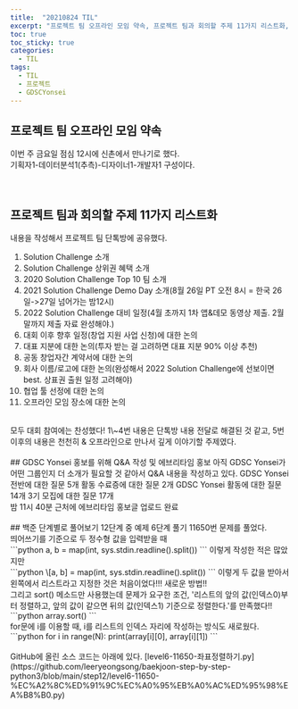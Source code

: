 ```yaml
---
title:  "20210824 TIL"
excerpt: "프로젝트 팀 오프라인 모임 약속, 프로젝트 팀과 회의할 주제 11가지 리스트화, GDSC Yonsei 홍보를 위해 Q&A 작성 및 에브리타임 홍보, 백준 단계별로 풀어보기 12단계 중 예제 6단계 풀기(11650번)"
toc: true
toc_sticky: true
categories:
  - TIL
tags:
  - TIL
  - 프로젝트
  - GDSCYonsei
---
```



## 프로젝트 팀 오프라인 모임 약속
이번 주 금요일 점심 12시에 신촌에서 만나기로 했다.  
기획자1-데이터분석1(추측)-디자이너1-개발자1 구성이다.  
<br>
<br>
## 프로젝트 팀과 회의할 주제 11가지 리스트화
내용을 작성해서 프로젝트 팀 단톡방에 공유했다.  
1. Solution Challenge 소개  
2. Solution Challenge 상위권 혜택 소개  
3. 2020 Solution Challenge Top 10 팀 소개  
4. 2021 Solution Challenge Demo Day 소개(8월 26일 PT 오전 8시 = 한국 26일->27일 넘어가는 밤12시)  
5. 2022 Solution Challenge 대비 일정(4월 초까지 1차 앱&데모 동영상 제출. 2월 말까지 제출 자료 완성해야.)  
6. 대회 이후 향후 일정(창업 지원 사업 신청)에 대한 논의  
7. 대표 지분에 대한 논의(투자 받는 걸 고려하면 대표 지분 90% 이상 추천)  
8. 공동 창업자간 계약서에 대한 논의  
9. 회사 이름/로고에 대한 논의(완성해서 2022 Solution Challenge에 선보이면 best. 상표권 출원 일정 고려해야)  
10. 협업 툴 선정에 대한 논의  
11. 오프라인 모임 장소에 대한 논의  
<br>
모두 대회 참여에는 찬성했다!  
1\~4번 내용은 단톡방 내용 전달로 해결된 것 같고,  
5번 이후의 내용은 천천히 & 오프라인으로 만나서 깊게 이야기할 주제였다.  
<br>
<br>
## GDSC Yonsei 홍보를 위해 Q&A 작성 및 에브리타임 홍보
아직 GDSC Yonsei가 어떤 그룹인지 더 소개가 필요할 것 같아서  
Q&A 내용을 작성하고 있다.  
GDSC Yonsei 전반에 대한 질문 5개  
활동 수료증에 대한 질문 2개  
GDSC Yonsei 활동에 대한 질문 14개  
3기 모집에 대한 질문 17개  
<br>
밤 11시 40분 근처에 에브리타임 홍보글 업로드 완료  
<br>
<br>
## 백준 단계별로 풀어보기 12단계 중 예제 6단계 풀기  
11650번 문제를 풀었다.   
<br>
띄어쓰기를 기준으로 두 정수형 값을 입력받을 때  
<br>
```python
a, b = map(int, sys.stdin.readline().split())  
```
이렇게 작성한 적은 많았지만   
<br>
```python
\[a, b] = map(int, sys.stdin.readline().split())  
```
이렇게 두 값을 받아서 왼쪽에서 리스트라고 지정한 것은 처음이었다!!!
새로운 방법!!  
<br>
그리고 sort() 메소드만 사용했는데  
문제가 요구한 조건,  
'리스트의 앞의 값(인덱스0)부터 정렬하고,  
앞의 값이 같으면 뒤의 값(인덱스1) 기준으로 정렬한다.'를 만족했다!!
```python
array.sort()
```
<br>
for문에 i를 이용할 때,  
i를 리스트의 인덱스 자리에 작성하는 방식도 새로웠다.  
```python
for i in range(N):
    print(array[i][0], array[i][1])
```

<br>
<br>
GitHub에 올린 소스 코드는 아래에 있다.  
[level6-11650-좌표정렬하기.py](https://github.com/leeryeongsong/baekjoon-step-by-step-python3/blob/main/step12/level6-11650-%EC%A2%8C%ED%91%9C%EC%A0%95%EB%A0%AC%ED%95%98%EA%B8%B0.py)  
<br>
